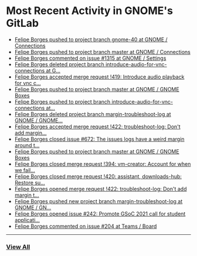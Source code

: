 # Most Recent Activity in GNOME's GitLab

<!-- BLOG-POST-LIST:START -->
- [Felipe Borges pushed to project branch gnome-40 at GNOME / Connections](https://gitlab.gnome.org/GNOME/connections/-/commit/37020ddc025629077ae3b52f3e675857586a4ac7)
- [Felipe Borges pushed to project branch master at GNOME / Connections](https://gitlab.gnome.org/GNOME/connections/-/commit/1ef87f00f63ab25c82759be4ecd7fc4b4f784051)
- [Felipe Borges commented on issue #1315 at GNOME / Settings](https://gitlab.gnome.org/GNOME/gnome-control-center/-/issues/1315#note_1073965)
- [Felipe Borges deleted project branch introduce-audio-for-vnc-connections at G...](https://gitlab.gnome.org/GNOME/gnome-boxes/-/commits/introduce-audio-for-vnc-connections)
- [Felipe Borges accepted merge request !419: Introduce audio playback for vnc c...](https://gitlab.gnome.org/GNOME/gnome-boxes/-/merge_requests/419)
- [Felipe Borges pushed to project branch master at GNOME / GNOME Boxes](https://gitlab.gnome.org/GNOME/gnome-boxes/-/compare/630b1e49cfe4717e84aba3c26a64c38a3ed4aa44...91de3b1777a5226135bae4f6d060e5e6279a478d)
- [Felipe Borges pushed to project branch introduce-audio-for-vnc-connections at...](https://gitlab.gnome.org/GNOME/gnome-boxes/-/compare/87452e8acf6fd15e1efdd295b131ae585aa5db8d...91de3b1777a5226135bae4f6d060e5e6279a478d)
- [Felipe Borges deleted project branch margin-troubleshoot-log at GNOME / GNOME...](https://gitlab.gnome.org/GNOME/gnome-boxes/-/commits/margin-troubleshoot-log)
- [Felipe Borges accepted merge request !422: troubleshoot-log: Don&#39;t add margin...](https://gitlab.gnome.org/GNOME/gnome-boxes/-/merge_requests/422)
- [Felipe Borges closed issue #672: The issues logs have a weird margin around t...](https://gitlab.gnome.org/GNOME/gnome-boxes/-/issues/672)
- [Felipe Borges pushed to project branch master at GNOME / GNOME Boxes](https://gitlab.gnome.org/GNOME/gnome-boxes/-/commit/630b1e49cfe4717e84aba3c26a64c38a3ed4aa44)
- [Felipe Borges closed merge request !394: vm-creator: Account for when we fail...](https://gitlab.gnome.org/GNOME/gnome-boxes/-/merge_requests/394)
- [Felipe Borges closed merge request !420: assistant, downloads-hub: Restore su...](https://gitlab.gnome.org/GNOME/gnome-boxes/-/merge_requests/420)
- [Felipe Borges opened merge request !422: troubleshoot-log: Don&#39;t add margin t...](https://gitlab.gnome.org/GNOME/gnome-boxes/-/merge_requests/422)
- [Felipe Borges pushed new project branch margin-troubleshoot-log at GNOME / GN...](https://gitlab.gnome.org/GNOME/gnome-boxes/-/commits/margin-troubleshoot-log)
- [Felipe Borges opened issue #242: Promote GSoC 2021 call for student applicati...](https://gitlab.gnome.org/Teams/Engagement/Social-Media-and-News/-/issues/242)
- [Felipe Borges commented on issue #204 at Teams / Board](https://gitlab.gnome.org/Teams/Board/-/issues/204#note_1069248)
<!-- BLOG-POST-LIST:END -->

___

### [View All](https://gitlab.gnome.org/users/felipeborges/activity)
